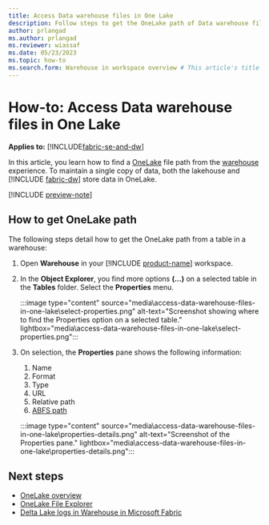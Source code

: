 ```yaml
---
title: Access Data warehouse files in One Lake
description: Follow steps to get the OneLake path of Data warehouse files in Microsoft Fabric.
author: prlangad
ms.author: prlangad
ms.reviewer: wiassaf
ms.date: 05/23/2023
ms.topic: how-to
ms.search.form: Warehouse in workspace overview # This article's title should not change. If so, contact engineering.
---
```

# How-to: Access Data warehouse files in One Lake

**Applies to:** [!INCLUDE[fabric-se-and-dw](includes/applies-to-version/fabric-se-and-dw.md)]

In this article, you learn how to find a [OneLake](../onelake/onelake-overview.md) file path from the [warehouse](data-warehousing.md) experience. To maintain a single copy of data, both the lakehouse and [!INCLUDE [fabric-dw](includes/fabric-dw.md)] store data in OneLake.

[!INCLUDE [preview-note](../includes/preview-note.md)]

## How to get OneLake path

The following steps detail how to get the OneLake path from a table in a warehouse:

1. Open **Warehouse** in your [!INCLUDE [product-name](../includes/product-name.md)] workspace.

1. In the **Object Explorer**, you find more options **(...)** on a selected table in the **Tables** folder. Select the **Properties** menu.

   :::image type="content" source="media\access-data-warehouse-files-in-one-lake\select-properties.png" alt-text="Screenshot showing where to find the Properties option on a selected table." lightbox="media\access-data-warehouse-files-in-one-lake\select-properties.png":::

1. On selection, the **Properties** pane shows the following information:
   1. Name
   1. Format
   1. Type
   1. URL
   1. Relative path
   1. [ABFS path](/azure/storage/blobs/data-lake-storage-introduction-abfs-uri)

   :::image type="content" source="media\access-data-warehouse-files-in-one-lake\properties-details.png" alt-text="Screenshot of the Properties pane." lightbox="media\access-data-warehouse-files-in-one-lake\properties-details.png":::

## Next steps

- [OneLake overview](../onelake/onelake-overview.md)
- [OneLake File Explorer](../onelake/onelake-file-explorer.md)
- [Delta Lake logs in Warehouse in Microsoft Fabric](query-delta-lake-logs.md)